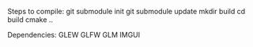 Steps to compile:
git submodule init
git submodule update
mkdir build
cd build
cmake ..

Dependencies:
GLEW
GLFW
GLM
IMGUI



